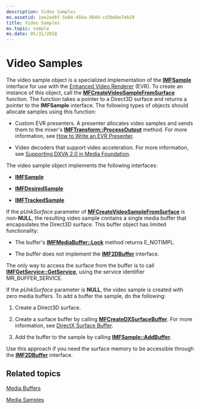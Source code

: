```yaml
---
description: Video Samples
ms.assetid: 1ee2ad6f-5e84-45ba-9849-cd3bd8e7eb29
title: Video Samples
ms.topic: sample
ms.date: 05/31/2018
---
```


# Video Samples

The video sample object is a specialized implementation of the [**IMFSample**](/windows/desktop/api/mfobjects/nn-mfobjects-imfsample) interface for use with the [Enhanced Video Renderer](enhanced-video-renderer.md) (EVR). To create an instance of this object, call the [**MFCreateVideoSampleFromSurface**](/windows/desktop/api/evr/nc-evr-mfcreatevideosamplefromsurface) function. The function takes a pointer to a Direct3D surface and returns a pointer to the **IMFSample** interface. The following types of objects should allocate samples using this function:

-   Custom EVR presenters. A presenter allocates video samples and sends them to the mixer's [**IMFTransform::ProcessOutput**](/windows/desktop/api/mftransform/nf-mftransform-imftransform-processoutput) method. For more information, see [How to Write an EVR Presenter](how-to-write-an-evr-presenter.md).

-   Video decoders that support video acceleration. For more information, see [Supporting DXVA 2.0 in Media Foundation](supporting-dxva-2-0-in-media-foundation.md).

The video sample object implements the following interfaces:

-   [**IMFSample**](/windows/desktop/api/mfobjects/nn-mfobjects-imfsample)

-   [**IMFDesiredSample**](/windows/desktop/api/evr/nn-evr-imfdesiredsample)

-   [**IMFTrackedSample**](/windows/win32/api/mfidl/nn-mfidl-imftrackedsample)

If the *pUnkSurface* parameter of [**MFCreateVideoSampleFromSurface**](/windows/desktop/api/evr/nc-evr-mfcreatevideosamplefromsurface) is non-**NULL**, the resulting video sample contains a single media buffer that encapsulates the Direct3D surface. This buffer object has limited functionality:

-   The buffer's [**IMFMediaBuffer::Lock**](/windows/desktop/api/mfobjects/nf-mfobjects-imfmediabuffer-lock) method returns E\_NOTIMPL.

-   The buffer does not implement the [**IMF2DBuffer**](/windows/desktop/api/mfobjects/nn-mfobjects-imf2dbuffer) interface.

The only way to access the surface from the buffer is to call [**IMFGetService::GetService**](/windows/desktop/api/mfidl/nf-mfidl-imfgetservice-getservice), using the service identifier MR\_BUFFER\_SERVICE.

If the *pUnkSurface* parameter is **NULL**, the video sample is created with zero media buffers. To add a buffer the sample, do the following:

1.  Create a Direct3D surface.

2.  Create a surface buffer by calling [**MFCreateDXSurfaceBuffer**](/windows/desktop/api/mfapi/nf-mfapi-mfcreatedxsurfacebuffer). For more information, see [DirectX Surface Buffer](directx-surface-buffer.md).

3.  Add the buffer to the sample by calling [**IMFSample::AddBuffer**](/windows/desktop/api/mfobjects/nf-mfobjects-imfsample-addbuffer).

Use this approach if you need the surface memory to be accessible through the [**IMF2DBuffer**](/windows/desktop/api/mfobjects/nn-mfobjects-imf2dbuffer) interface.

## Related topics

<dl> <dt>

[Media Buffers](media-buffers.md)
</dt> <dt>

[Media Samples](media-samples.md)
</dt> </dl>

 

 
